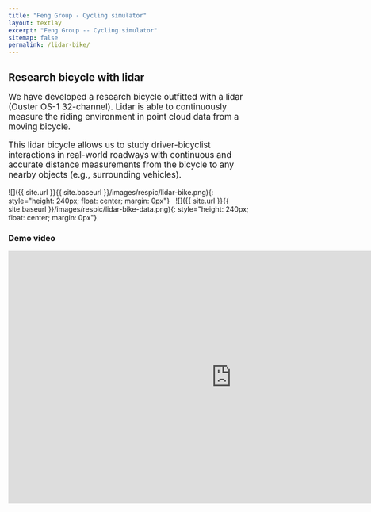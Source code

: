 ```yaml
---
title: "Feng Group - Cycling simulator"
layout: textlay
excerpt: "Feng Group -- Cycling simulator"
sitemap: false
permalink: /lidar-bike/
---
```


## Research bicycle with lidar

<div style="font-size: 17px">

We have developed a research bicycle outfitted with a lidar (Ouster OS-1 32-channel). 
Lidar is able to continuously measure the riding environment in point cloud data from a moving bicycle.

This lidar bicycle allows us to study driver-bicyclist interactions in real-world roadways with continuous and accurate distance measurements from the bicycle to any nearby objects (e.g., surrounding vehicles). 

<!-- FOR FUTURE: Describe why studying driver-bicyclist interaction can help us. -->

</div>

![]({{ site.url }}{{ site.baseurl }}/images/respic/lidar-bike.png){: style="height: 240px; float: center; margin: 0px"}
&nbsp;
![]({{ site.url }}{{ site.baseurl }}/images/respic/lidar-bike-data.png){: style="height: 240px; float: center; margin: 0px"}

### Demo video

<iframe width="900" height="510" src="https://www.youtube.com/embed/rD5kJfxHXNc" title="YouTube video player" frameborder="0" allow="accelerometer; autoplay; clipboard-write; encrypted-media; gyroscope; picture-in-picture" allowfullscreen></iframe>

<br>